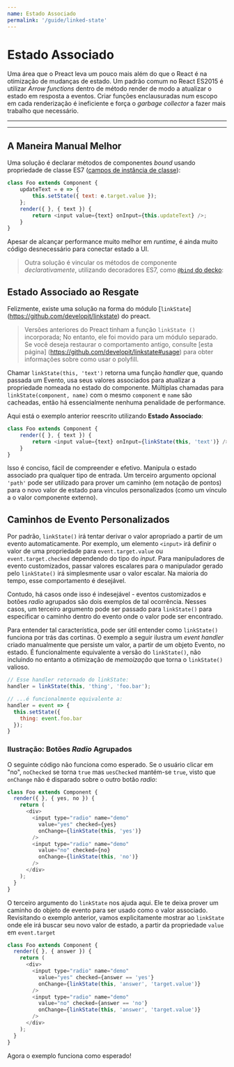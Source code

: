 ```yaml
---
name: Estado Associado
permalink: '/guide/linked-state'
---
```


# Estado Associado

Uma área que o Preact leva um pouco mais além do que o React é na otimização de mudanças de estado. Um padrão comum no React ES2015 é utilizar _Arrow functions_ dentro de método render de modo a atualizar o estado em resposta a eventos. Criar funções enclausuradas num escopo em cada renderização é ineficiente e força o _garbage collector_ a fazer mais trabalho que necessário.

---

<toc></toc>

---

## A Maneira Manual Melhor

Uma solução é declarar métodos de componentes _bound_ usando propriedade de classe ES7 ([campos de instância de classe](https://github.com/jeffmo/es-class-fields-and-static-properties)):

```js
class Foo extends Component {
	updateText = e => {
		this.setState({ text: e.target.value });
	};
	render({ }, { text }) {
		return <input value={text} onInput={this.updateText} />;
	}
}
```

Apesar de alcançar performance muito melhor em _runtime_, é ainda muito código desnecessário para conectar estado a UI.

> Outra solução é vincular os métodos de componente _declarativamente_, utilizando decoradores ES7, como [`@bind` do decko](http://git.io/decko):


## Estado Associado ao Resgate

Felizmente, existe uma solução na forma do módulo [`linkState`] (https://github.com/developit/linkstate) do preact.

> Versões anteriores do Preact tinham a função `linkState ()` incorporada; No entanto, ele foi movido para um módulo separado. Se você deseja restaurar o comportamento antigo, consulte [esta página] (https://github.com/developit/linkstate#usage) para obter informações sobre como usar o polyfill.

Chamar `linkState(this, 'text')` retorna uma função _handler_ que, quando passada um Evento, usa seus valores associados para atualizar a propriedade nomeada no estado do componente. Múltiplas chamadas para `linkState(component, name)` com o mesmo `component` e `name` são cacheadas, então há essencialmente nenhuma penalidade de performance.

Aqui está o exemplo anterior reescrito utilizando **Estado Associado**:

```js
class Foo extends Component {
	render({ }, { text }) {
		return <input value={text} onInput={linkState(this, 'text')} />;
	}
}
```

Isso é conciso, fácil de compreender e efetivo. Manipula o estado associado pra qualquer tipo de entrada. Um terceiro argumento opcional `'path'` pode ser utilizado para prover um caminho (em notação de pontos) para o novo valor de estado para vínculos personalizados (como um vínculo a o valor componente externo).

## Caminhos de Evento Personalizados

Por padrão, `linkState()` irá tentar derivar o valor apropriado a partir de um evento automaticamente. Por exemplo, um elemento `<input>` irá definir o valor de uma propriedade para `event.target.value` ou `event.target.checked` dependendo do tipo do _input_. Para manipuladores de evento customizados, passar valores escalares para o manipulador gerado pelo `linkState()` irá simplesmente usar o valor escalar. Na maioria do tempo, esse comportamento é desejável.


Contudo, há casos onde isso é indesejável - eventos customizados e botões _radio_ agrupados são dois exemplos de tal ocorrência. Nesses casos, um terceiro argumento pode ser passado para `linkState()` para especificar o caminho dentro do evento onde o valor pode ser encontrado.


Para entender tal característica, pode ser útil entender como `linkState()` funciona por trás das cortinas. O exemplo a seguir ilustra um _event handler_ criado manualmente que persiste um valor, a partir de um objeto Evento, no estado. É funcionalmente equivalente a versão do `linkState()`, não incluindo no entanto a otimização de _memoização_ que torna o `linkState()` valioso.


```js
// Esse handler retornado do linkState:
handler = linkState(this, 'thing', 'foo.bar');

// ...é funcionalmente equivalente a:
handler = event => {
  this.setState({
    thing: event.foo.bar
  });
}
```


### Ilustração: Botões _Radio_ Agrupados

O seguinte código não funciona como esperado. Se o usuário clicar em "no", `noChecked` se torna `true` mas `uesChecked` mantém-se `true`, visto que `onChange` não é disparado sobre o outro botão _radio_:

```js
class Foo extends Component {
  render({ }, { yes, no }) {
    return (
      <div>
        <input type="radio" name="demo"
          value="yes" checked={yes}
          onChange={linkState(this, 'yes')}
        />
        <input type="radio" name="demo"
          value="no" checked={no}
          onChange={linkState(this, 'no')}
        />
      </div>
    );
  }
}
```

O terceiro argumento do `linkState` nos ajuda aqui. Ele te deixa prover um caminho do objeto de evento para ser usado como o valor associado. Revisitando o exemplo anterior, vamos explicitamente mostrar ao `linkState` onde ele irá buscar seu novo valor de estado, a partir da propriedade `value` em `event.target`

```js
class Foo extends Component {
  render({ }, { answer }) {
    return (
      <div>
        <input type="radio" name="demo"
          value="yes" checked={answer == 'yes'}
          onChange={linkState(this, 'answer', 'target.value')}
        />
        <input type="radio" name="demo"
          value="no" checked={answer == 'no'}
          onChange={linkState(this, 'answer', 'target.value')}
        />
      </div>
    );
  }
}
```
Agora o exemplo funciona como esperado!
